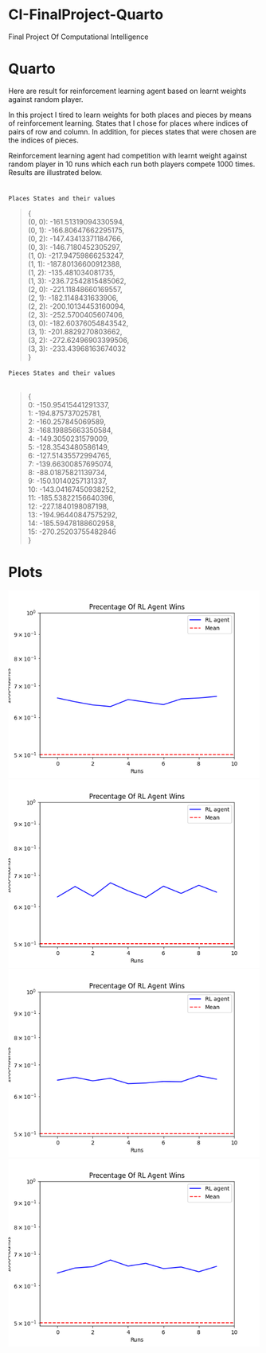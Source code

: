 # CI-FinalProject-Quarto
Final Project Of Computational Intelligence

# Quarto 

Here are result for reinforcement learning agent based on learnt weights against random player.</br>

In this project I tired to learn weights for both places and pieces by means of reinforcement learning. States that I chose for places where indices of pairs of row and column. In addition, for pieces states that were chosen are the indices of pieces.

Reinforcement learning agent had competition with learnt weight against random player in 10 runs which each run both players compete 1000 times. Results are illustrated below.</br>
</br></br>
`Places States and their values`
>{</br>
> (0, 0): -161.51319094330594,</br> (0, 1): -166.80647662295175,</br> (0, 2): -147.43413371184766,</br> (0, 3): -146.7180452305297,</br> (1, 0): -217.94759866253247,</br> (1, 1): -187.80136600912388,</br> (1, 2): -135.481034081735,</br> (1, 3): -236.72542815485062,</br> (2, 0): -221.11848660169557,</br> (2, 1): -182.1148431633906,</br> (2, 2): -200.10134453160094,</br> (2, 3): -252.5700405607406,</br> (3, 0): -182.60376054843542,</br> (3, 1): -201.8829270803662,</br> (3, 2): -272.62496903399506,</br> (3, 3): -233.43968163674032
> </br>}</br>

`Pieces States and their values`</br></br>
>{</br>
> 0: -150.95415441291337,</br> 1: -194.875737025781,</br> 2: -160.257845069589,</br> 3: -168.19885663350584,</br> 4: -149.3050231579009,</br> 5: -128.3543480586149,</br> 6: -127.51435572994765,</br> 7: -139.66300857695074,</br> 8: -88.01875821139734,</br> 9: -150.10140257131337,</br> 10: -143.04167450938252,</br> 11: -185.53822156640396,</br> 12: -227.1840198087198,</br> 13: -194.96440847575292,</br> 14: -185.59478188602958,</br> 15: -270.25203755482846
> </br>}</br>

# Plots

![result1!](/plots/myplot10.jpg "first")
![result2!](/plots/myplot12.jpg "second")
![result3!](/plots/myplot13.jpg "third")
![result4!](/plots/myplot14.jpg "fourth")

